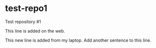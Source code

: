 # test-repo1
Test repository #1

This line is added on the web.

This new line is added from my laptop. Add another sentence to this line.
